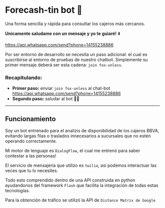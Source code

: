 # Forecash-tin bot 🤖

Una forma sencilla y rápida para consultar los cajeros más cercanos.

**Unicamente saludame con un mensaje y yo te guiaré!** ⬇️

https://api.whatsapp.com/send?phone=14155238886

Por ser entorno de desarrollo se necesita un paso adicional: el cual es suscribirse al entorno de pruebas de nuestro chatbot. Simplemente su primer mensaje deberá ser esta cadena: `join fox-unless`.

### Recapitulando:
- **Primer paso:** enviar `join fox-unless` al chat-bot https://api.whatsapp.com/send?phone=14155238886
- **Segundo paso:** saludar al bot 👋🏽

---

## Funcionamiento
Soy un bot entrenado para el analizis de disponibilidad de los cajeros BBVA, evitando largas filas o traslados innecesarios a sucursales que no estén operando correctamente.

Mi motor de lenguaje es `DialogFlow`, el cual me entrenó para saber contestar a las personas!

El servicio de mensajería que utilizo es `twilio`, así podemos interactuar las veces que tu lo necesites.

Todo esto comprendido dentro de una API construida en python ayudandonos del framework `Flask` que facilita la integración de todas estas tecnologías.

Para la obtención de tráfico se utilizó la API de `Distance Matrix de Google`